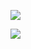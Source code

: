 ![](https://github-readme-stats.vercel.app/api?username=imevanc&show_icons=true&count_private=true&theme=radical)

![](https://github-readme-stats.vercel.app/api/top-langs/?username=imevanc&layout=compact&theme=radical)

<!--
**MichaelDeBoey/MichaelDeBoey** is a ✨ _special_ ✨ repository because its `README.md` (this file) appears on your GitHub profile.

Here are some ideas to get you started:

- 🔭 I’m currently working on ...
- 🌱 I’m currently learning ...
- 👯 I’m looking to collaborate on ...
- 🤔 I’m looking for help with ...
- 💬 Ask me about ...
- 📫 How to reach me: ...
- 😄 Pronouns: ...
- ⚡ Fun fact: ...
-->
